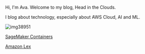 Hi, I'm Ava. Welcome to my blog, Head in the Clouds.

I blog about technology, especially about AWS Cloud, AI and ML. 

![img38951](https://github.com/user-attachments/assets/63ecdc13-373d-4a9e-89b1-1bce05f49b85)

[SageMaker Containers](https://github.com/ava11235/ava11235.github.io/blob/8cc5411e414a06a4e87f0db2bd77b958231d83db/_posts/2025-04-10-sagemaker-containers.md)

[Amazon Lex](https://github.com/ava11235/ava11235.github.io/blob/219c2d6fc0d4a7710357a055728b156f2b543b82/_posts/2025-04-11amazon-lex.md)
